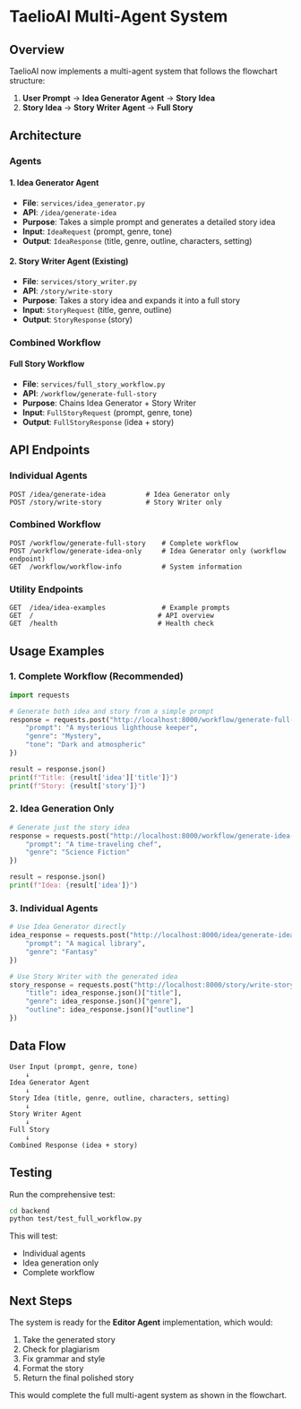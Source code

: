 # TaelioAI Multi-Agent System

## Overview
TaelioAI now implements a multi-agent system that follows the flowchart structure:
1. **User Prompt** → **Idea Generator Agent** → **Story Idea**
2. **Story Idea** → **Story Writer Agent** → **Full Story**

## Architecture

### Agents

#### 1. Idea Generator Agent
- **File**: `services/idea_generator.py`
- **API**: `/idea/generate-idea`
- **Purpose**: Takes a simple prompt and generates a detailed story idea
- **Input**: `IdeaRequest` (prompt, genre, tone)
- **Output**: `IdeaResponse` (title, genre, outline, characters, setting)

#### 2. Story Writer Agent (Existing)
- **File**: `services/story_writer.py`
- **API**: `/story/write-story`
- **Purpose**: Takes a story idea and expands it into a full story
- **Input**: `StoryRequest` (title, genre, outline)
- **Output**: `StoryResponse` (story)

### Combined Workflow

#### Full Story Workflow
- **File**: `services/full_story_workflow.py`
- **API**: `/workflow/generate-full-story`
- **Purpose**: Chains Idea Generator + Story Writer
- **Input**: `FullStoryRequest` (prompt, genre, tone)
- **Output**: `FullStoryResponse` (idea + story)

## API Endpoints

### Individual Agents
```
POST /idea/generate-idea          # Idea Generator only
POST /story/write-story           # Story Writer only
```

### Combined Workflow
```
POST /workflow/generate-full-story    # Complete workflow
POST /workflow/generate-idea-only     # Idea Generator only (workflow endpoint)
GET  /workflow/workflow-info          # System information
```

### Utility Endpoints
```
GET  /idea/idea-examples              # Example prompts
GET  /                               # API overview
GET  /health                         # Health check
```

## Usage Examples

### 1. Complete Workflow (Recommended)
```python
import requests

# Generate both idea and story from a simple prompt
response = requests.post("http://localhost:8000/workflow/generate-full-story", json={
    "prompt": "A mysterious lighthouse keeper",
    "genre": "Mystery",
    "tone": "Dark and atmospheric"
})

result = response.json()
print(f"Title: {result['idea']['title']}")
print(f"Story: {result['story']}")
```

### 2. Idea Generation Only
```python
# Generate just the story idea
response = requests.post("http://localhost:8000/workflow/generate-idea-only", json={
    "prompt": "A time-traveling chef",
    "genre": "Science Fiction"
})

result = response.json()
print(f"Idea: {result['idea']}")
```

### 3. Individual Agents
```python
# Use Idea Generator directly
idea_response = requests.post("http://localhost:8000/idea/generate-idea", json={
    "prompt": "A magical library",
    "genre": "Fantasy"
})

# Use Story Writer with the generated idea
story_response = requests.post("http://localhost:8000/story/write-story", json={
    "title": idea_response.json()["title"],
    "genre": idea_response.json()["genre"],
    "outline": idea_response.json()["outline"]
})
```

## Data Flow

```
User Input (prompt, genre, tone)
    ↓
Idea Generator Agent
    ↓
Story Idea (title, genre, outline, characters, setting)
    ↓
Story Writer Agent
    ↓
Full Story
    ↓
Combined Response (idea + story)
```

## Testing

Run the comprehensive test:
```bash
cd backend
python test/test_full_workflow.py
```

This will test:
- Individual agents
- Idea generation only
- Complete workflow

## Next Steps

The system is ready for the **Editor Agent** implementation, which would:
1. Take the generated story
2. Check for plagiarism
3. Fix grammar and style
4. Format the story
5. Return the final polished story

This would complete the full multi-agent system as shown in the flowchart.
